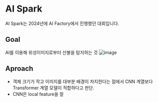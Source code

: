 # AI Spark
AI Spark는 2024년에 AI Factory에서 진행했던 대회입니다.

## Goal  
AI를 이용해 위성이미지로부터 산불을 탐지하는 것
![image](https://github.com/user-attachments/assets/75627cde-cb34-4c9b-84db-14d802b84491)

## Aproach  
* 객체 크기가 작고 이미지를 대부분 배경이 차지한다는 점에서 CNN 계열보다 Transformer 계열 모델이 적합하다고 판단.
* CNN은 local feature을 잘 
